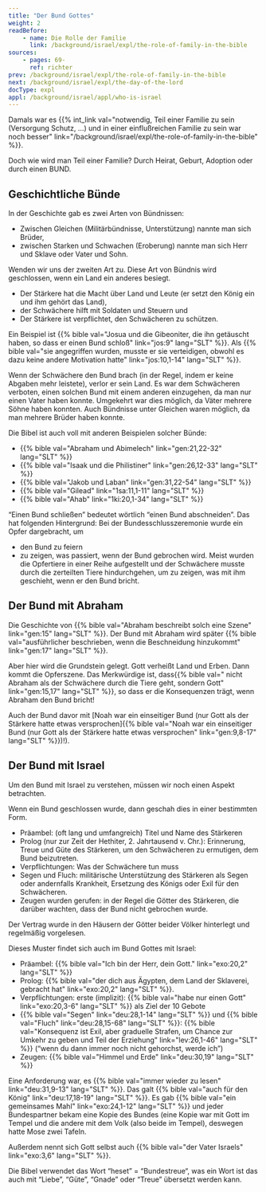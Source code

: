```yaml
---
title: "Der Bund Gottes"
weight: 2
readBefore:
    - name: Die Rolle der Familie
      link: /background/israel/expl/the-role-of-family-in-the-bible
sources:
    - pages: 69-
      ref: richter
prev: /background/israel/expl/the-role-of-family-in-the-bible
next: /background/israel/expl/the-day-of-the-lord
docType: expl
appl: /background/israel/appl/who-is-israel
---
```


Damals war es {{% int_link val="notwendig, Teil einer Familie zu sein (Versorgung Schutz, …) und in einer einflußreichen Familie zu sein war noch besser" link="/background/israel/expl/the-role-of-family-in-the-bible" %}}.

Doch wie wird man Teil einer Familie? Durch Heirat, Geburt, Adoption oder durch einen BUND.

## Geschichtliche Bünde

<a name="ae45"></a>
In der Geschichte gab es zwei Arten von Bündnissen:

- Zwischen Gleichen (Militärbündnisse, Unterstützung) nannte man sich Brüder,
- zwischen Starken und Schwachen (Eroberung) nannte man sich Herr und Sklave oder Vater und Sohn.

Wenden wir uns der zweiten Art zu. Diese Art von Bündnis wird geschlossen, wenn ein Land ein anderes besiegt.

- Der Stärkere hat die Macht über Land und Leute (er setzt den König ein und ihm gehört das Land),
- der Schwächere hilft mit Soldaten und Steuern und
- Der Stärkere ist verpflichtet, den Schwächeren zu schützen.

Ein Beispiel ist {{% bible val="Josua und die Gibeoniter, die ihn getäuscht haben, so dass er einen Bund schloß" link="jos:9" lang="SLT" %}}. Als {{% bible val="sie angegriffen wurden, musste er sie verteidigen, obwohl es dazu keine andere Motivation hatte" link="jos:10,1-14" lang="SLT" %}}.

Wenn der Schwächere den Bund brach (in der Regel, indem er keine Abgaben mehr leistete), verlor er sein Land. Es war dem Schwächeren verboten, einen solchen Bund mit einem anderen einzugehen, da man nur einen Vater haben konnte. Umgekehrt war dies möglich, da Väter mehrere Söhne haben konnten. Auch Bündnisse unter Gleichen waren möglich, da man mehrere Brüder haben konnte.

Die Bibel ist auch voll mit anderen Beispielen solcher Bünde:

- {{% bible val="Abraham und Abimelech" link="gen:21,22-32" lang="SLT" %}}
- {{% bible val="Isaak und die Philistiner" link="gen:26,12-33" lang="SLT" %}}
- {{% bible val="Jakob und Laban" link="gen:31,22-54" lang="SLT" %}}
- {{% bible val="Gilead" link="1sa:11,1-11" lang="SLT" %}}
- {{% bible val="Ahab" link="1ki:20,1-34" lang="SLT" %}}

“Einen Bund schließen” bedeutet wörtlich “einen Bund abschneiden”. Das hat folgenden Hintergrund: Bei der Bundesschlusszeremonie wurde ein Opfer dargebracht, um

- den Bund zu feiern
- zu zeigen, was passiert, wenn der Bund gebrochen wird. Meist wurden die Opfertiere in einer Reihe aufgestellt und der Schwächere musste durch die zerteilten Tiere hindurchgehen, um zu zeigen, was mit ihm geschieht, wenn er den Bund bricht.

## Der Bund mit Abraham

<a name="7cbd"></a>
Die Geschichte von {{% bible val="Abraham beschreibt solch eine Szene" link="gen:15" lang="SLT" %}}. Der Bund mit Abraham wird später {{% bible val="ausführlicher beschrieben, wenn die Beschneidung hinzukommt" link="gen:17" lang="SLT" %}}.

Aber hier wird die Grundstein gelegt. Gott verheißt Land und Erben. Dann kommt die Opferszene. Das Merkwürdige ist, dass{{% bible val=" nicht Abraham als der Schwächere durch die Tiere geht, sondern Gott" link="gen:15,17" lang="SLT" %}}, so dass er die Konsequenzen trägt, wenn Abraham den Bund bricht!

Auch der Bund davor mit [Noah war ein einseitiger Bund (nur Gott als der Stärkere hatte etwas versprochen]{{% bible val="Noah war ein einseitiger Bund (nur Gott als der Stärkere hatte etwas versprochen" link="gen:9,8-17" lang="SLT" %}})!).

## Der Bund mit Israel

<a name="521d"></a>
Um den Bund mit Israel zu verstehen, müssen wir noch einen Aspekt betrachten.

Wenn ein Bund geschlossen wurde, dann geschah dies in einer bestimmten Form.

- Präambel: (oft lang und umfangreich) Titel und Name des Stärkeren
- Prolog (nur zur Zeit der Hethiter, 2. Jahrtausend v. Chr.): Erinnerung, Treue und Güte des Stärkeren, um den Schwächeren zu ermutigen, dem Bund beizutreten.
- Verpflichtungen: Was der Schwächere tun muss
- Segen und Fluch: militärische Unterstützung des Stärkeren als Segen oder andernfalls Krankheit, Ersetzung des Königs oder Exil für den Schwächeren.
- Zeugen wurden gerufen: in der Regel die Götter des Stärkeren, die darüber wachten, dass der Bund nicht gebrochen wurde.

Der Vertrag wurde in den Häusern der Götter beider Völker hinterlegt und regelmäßig vorgelesen.

Dieses Muster findet sich auch im Bund Gottes mit Israel:

- Präambel: {{% bible val="Ich bin der Herr, dein Gott." link="exo:20,2" lang="SLT" %}}
- Prolog: {{% bible val="der dich aus Ägypten, dem Land der Sklaverei, gebracht hat" link="exo:20,2" lang="SLT" %}}.
- Verpflichtungen: erste (implizit): {{% bible val="habe nur einen Gott" link="exo:20,3-6" lang="SLT" %}} als Ziel der 10 Gebote
- {{% bible val="Segen" link="deu:28,1-14" lang="SLT" %}} und {{% bible val="Fluch" link="deu:28,15-68" lang="SLT" %}}: {{% bible val="Konsequenz ist Exil, aber graduelle Strafen, um Chance zur Umkehr zu geben und Teil der Erziehung" link="lev:26,1-46" lang="SLT" %}} (“wenn du dann immer noch nicht gehorchst, werde ich”)
- Zeugen: {{% bible val="Himmel und Erde" link="deu:30,19" lang="SLT" %}}

Eine Anforderung war, es {{% bible val="immer wieder zu lesen" link="deu:31,9-13" lang="SLT" %}}. Das galt {{% bible val="auch für den König" link="deu:17,18-19" lang="SLT" %}}. Es gab {{% bible val="ein gemeinsames Mahl" link="exo:24,1-12" lang="SLT" %}} und jeder Bundespartner bekam eine Kopie des Bundes (eine Kopie war mit Gott im Tempel und die andere mit dem Volk (also beide im Tempel), deswegen hatte Mose zwei Tafeln.

Außerdem nennt sich Gott selbst auch {{% bible val="der Vater Israels" link="exo:3,6" lang="SLT" %}}.

Die Bibel verwendet das Wort “heset” = “Bundestreue“, was ein Wort ist das auch mit “Liebe”, “Güte”, “Gnade” oder “Treue” übersetzt werden kann.

